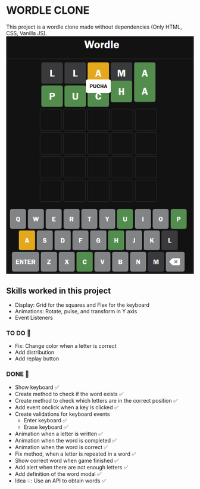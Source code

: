 # WORDLE CLONE 
This project is a wordle clone made without dependencies (Only HTML, CSS, Vanilla JS).
![Wordle clone preview](src/assets/image.png)

## Skills worked in this project

- Display: Grid for the squares and Flex for the keyboard
- Animations: Rotate, pulse, and transform in Y axis
- Event Listeners

### TO DO 🎯
- Fix: Change color when a letter is correct 
- Add distribution 
- Add replay button

### DONE 💯
- Show keyboard ✅
- Create method to check if the word exists ✅
- Create method to check which letters are in the correct position ✅
- Add event onclick when a key is clicked ✅
- Create validations for keyboard events
    - Enter keyboard ✅
    - Erase keyboard ✅
- Animation when a letter is written ✅
- Animation when the word is completed ✅
- Animation when the word is correct ✅
- Fix method, when a letter is repeated in a word ✅
- Show correct word when game finished ✅
- Add alert when there are not enough letters ✅
- Add definition of the word modal ✅
- Idea 💡: Use an API to obtain words ✅